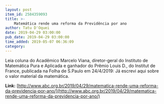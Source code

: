 ```yaml
---
layout: post
item_id: 2584359093
title: >-
    Matemática rende uma reforma da Previdência por ano
author: Tatu D'Oquei
date: 2019-04-29 03:00:00
pub_date: 2019-04-29 03:00:00
time_added: 2019-05-07 06:36:09
category: 
---
```


Leia coluna do Acadêmico Marcelo Viana, diretor-geral do Instituto de Matemática Pura e Aplicada e ganhador do Prêmio Louis D., do Institut de France, publicada na Folha de S.Paulo em 24/4/2019: Já escrevi aqui sobre o valor material da matemática.

**Link:** [http://www.abc.org.br/2019/04/29/matematica-rende-uma-reforma-da-previdencia-por-ano/](http://www.abc.org.br/2019/04/29/matematica-rende-uma-reforma-da-previdencia-por-ano/)

